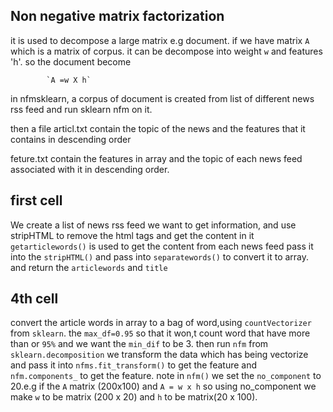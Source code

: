 ## Non negative matrix factorization

it is used to decompose a large matrix e.g document. if we have matrix `A` which is a matrix of corpus. it can be decompose into weight `w` and features 'h'. so the document become

			`A =w X h`


in nfmsklearn, a corpus of document is created from list of different news rss feed and run sklearn nfm on it.

then a file articl.txt contain the topic of the news and the features that it contains in descending order

feture.txt contain the features in array and the topic of each news feed associated with it in descending order.

## first cell
We create a list of news rss feed we want to get information, and use stripHTML to remove the html tags and get the content in it `getarticlewords()`  is used to get the content from each news feed pass it into the `stripHTML()`  and pass into `separatewords()` to convert it to array. and return the `articlewords` and `title` 

## 4th cell
convert the article words in array to a bag of word,using `countVectorizer` from `sklearn`. the `max_df=0.95` so that it won,t count word that have more than or `95%` and we want the `min_dif` to be 3. then run `nfm` from `sklearn.decomposition` we transform the data which has being vectorize and pass it into `nfms.fit_transform()` to get the feature and `nfm.components_` to get the feature. note in `nfm()` we set the `no_component` to 20.e.g if the `A` matrix (200x100) and `A = w x h` so using no_component we make `w` to be matrix (200 x 20) and  `h` to be matrix(20 x 100).

## 
